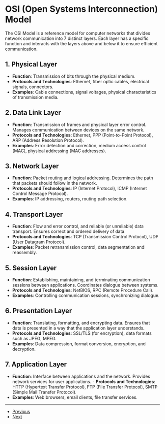 # OSI (Open Systems Interconnection) Model

The OSI Model is a reference model for computer networks that divides network communication into 7 distinct layers. Each layer has a specific function and interacts with the layers above and below it to ensure efficient communication.

## 1. Physical Layer

- **Function**: Transmission of bits through the physical medium.
- **Protocols and Technologies**: Ethernet, fiber optic cables, electrical signals, connectors.
- **Examples**: Cable connections, signal voltages, physical characteristics of transmission media.

## 2. Data Link Layer

- **Function**: Transmission of frames and physical layer error control. Manages communication between devices on the same network.
- **Protocols and Technologies**: Ethernet, PPP (Point-to-Point Protocol), ARP (Address Resolution Protocol).
- **Examples**: Error detection and correction, medium access control (MAC), physical addressing (MAC addresses).

## 3. Network Layer

- **Function**: Packet routing and logical addressing. Determines the path that packets should follow in the network.
- **Protocols and Technologies**: IP (Internet Protocol), ICMP (Internet Control Message Protocol).
- **Examples**: IP addressing, routers, routing path selection.

## 4. Transport Layer

- **Function**: Flow and error control, and reliable (or unreliable) data transport. Ensures correct and ordered delivery of data.
- **Protocols and Technologies**: TCP (Transmission Control Protocol), UDP (User Datagram Protocol).
- **Examples**: Packet retransmission control, data segmentation and reassembly.

## 5. Session Layer

- **Function**: Establishing, maintaining, and terminating communication sessions between applications. Coordinates dialogue between systems.
- **Protocols and Technologies**: NetBIOS, RPC (Remote Procedure Call).
- **Examples**: Controlling communication sessions, synchronizing dialogue.

## 6. Presentation Layer

- **Function**: Translating, formatting, and encrypting data. Ensures that data is presented in a way that the application layer understands.
- **Protocols and Technologies**: SSL/TLS (for encryption), data formats such as JPEG, MPEG.
- **Examples**: Data compression, format conversion, encryption, and decryption.

## 7. Application Layer

- **Function**: Interface between applications and the network. Provides network services for user applications. - **Protocols and Technologies**: HTTP (Hypertext Transfer Protocol), FTP (File Transfer Protocol), SMTP (Simple Mail Transfer Protocol).
- **Examples**: Web browsers, email clients, file transfer services.

---

- [Previous](./3-devices.md)
- [Next](./5-tcp.md)
